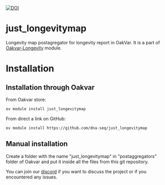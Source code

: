 [![DOI](https://zenodo.org/badge/577868620.svg)](https://zenodo.org/badge/latestdoi/577868620)
# just_longevitymap
Longevity map postagregator for longevity report in OakVar. It is a part of [Oakvar-Longevity](https://github.com/dna-seq/oakvar-longevity) module.


# Installation
## Installation through Oakvar

From Oakvar store:
```bash
ov module install just_longevitymap
```
From direct a link on GitHub:
```bash
ov module install https://github.com/dna-seq/just_longevitymap
```

## Manual installation

Create a folder with the name "just_longevitymap" in "postaggregators" folder of Oakvar and put it inside all the files from this git repository.

You can join our [discord](https://discord.gg/5WU6aSANXy) if you want to discuss the project or if you encountered any issues.
